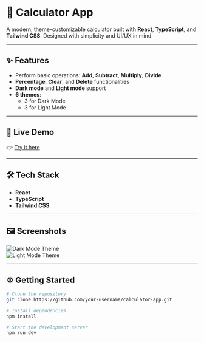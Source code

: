 # 🧮 Calculator App

A modern, theme-customizable calculator built with **React**, **TypeScript**, and **Tailwind CSS**. Designed with simplicity and UI/UX in mind.

---

## ✨ Features

- Perform basic operations: **Add**, **Subtract**, **Multiply**, **Divide**
- **Percentage**, **Clear**, and **Delete** functionalities
- **Dark mode** and **Light mode** support
- **6 themes**:
  - 3 for Dark Mode
  - 3 for Light Mode

---

## 🚀 Live Demo

👉 [Try it here](https://calculator-phi-black.vercel.app/)

---

## 🛠️ Tech Stack

- **React**
- **TypeScript**
- **Tailwind CSS**

---

## 🖼️ Screenshots

![Dark Mode Theme](../../img/darkMode1.png)  
![Light Mode Theme](../../img/lightMode1.png)

---

## ⚙️ Getting Started

```bash
# Clone the repository
git clone https://github.com/your-username/calculator-app.git

# Install dependencies
npm install

# Start the development server
npm run dev
```
